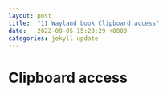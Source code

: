 ```yaml
---
layout: post
title:  "11 Wayland book Clipboard access"
date:   2022-08-05 15:20:29 +0800
categories: jekyll update
---
```

# Clipboard access
